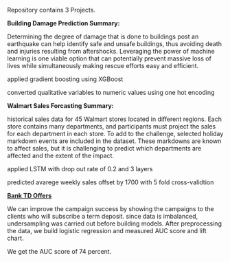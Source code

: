Repository contains 3 Projects.

<b>Building Damage Prediction Summary:</b>

Determining the degree of damage that is done to buildings post an earthquake can help identify safe and unsafe buildings, thus avoiding death and injuries resulting from aftershocks.  Leveraging the power of machine learning is one viable option that can potentially prevent massive loss of lives while simultaneously making rescue efforts easy and efficient.

applied gradient boosting using XGBoost

converted qualitative variables to numeric values using one hot encoding

<b>Walmart Sales Forcasting Summary:</b>

historical sales data for 45 Walmart stores located in different regions. Each store contains many departments, and participants must project the sales for each department in each store. To add to the challenge, selected holiday markdown events are included in the dataset. These markdowns are known to affect sales, but it is challenging to predict which departments are affected and the extent of the impact.

applied LSTM with drop out rate of 0.2 and 3 layers

predicted avarege weekly sales offset by 1700 with 5 fold cross-validtion

<b> <a href="https://github.com/rakshpar/projects/blob/master/banktdoffer/banktdoffering.ipynb">Bank TD Offers</a></b>

We can improve the campaign success by showing the campaigns to the clients who will subscribe a term deposit. 
since data is imbalanced, undersampling was carried out before building models. After
preprocessing the data, we build logistic regression and measured AUC score and lift chart.

We get the AUC score of 74 percent.
